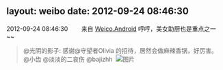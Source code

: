 layout: weibo
date: 2012-09-24 08:46:30
---
2012-09-24 08:46:30  &nbsp;&nbsp;&nbsp;&nbsp;&nbsp;&nbsp; 来自 <a href="http://app.weibo.com/t/feed/l4RWD" rel="nofollow">Weico.Android</a>
哼哼，美女助厨也是重点之一~~
>  @光阴的影子: 感谢@守望者Olivia 的招待，居然会做麻辣香锅，好厉害。@小齿 @淡淡的二哀伤 @bajizhh ​​​
>  ![图片](https://ww2.sinaimg.cn/large/4aa814c8jw1dx6dlrdyp1j.jpg)
